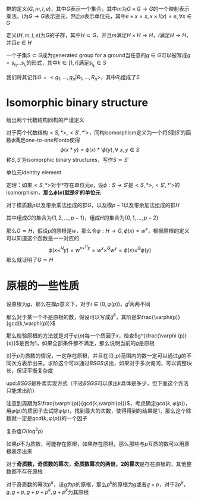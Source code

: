 群的定义$(G,m,I,e)$，其中$G$表示一个集合，其中$m$为$G\times G\rightarrow G$的一个映射表示乘法，$I$为$G\rightarrow G$表示逆元，然后$e$表示单位元，其中$e\times x=x,x\times I(x)=e,\forall x\in G$

定义$(H,m,I,e)$为$G$的子群，其中$H\subset G$，并且$m$满足$H\times H\rightarrow H$，$I$满足$H\rightarrow H$，并且$e\in H$



一个子集$S\subset G$成为generated group for a ground当任意的$g\in G$可以被写成$g=s_{i_1}...s_{i_r}$的形式，其中$k\in[1,r]$满足$s_{i_k}\in S$

我们将其记作$G=<g_1,...,g_n|R_1,...,R_n>$，其中$R_i$组成了$S$

# Isomorphic binary structure

给出两个代数结构同构的严谨定义

对于两个代数结构$<S,*>,<S',*'>$，同构isomorphism定义为一个将$S$到$S'$的函数$\phi$满足one-to-one和onto使得
$$
\phi(x*y)=\phi(x)*'\phi(y),\forall\ x,y\in S
$$
称$S,S'$为isomorphic binary structures，写作$S\simeq S'$

单位元identity element

定理：如果$<S,*>$对于$*$存在单位元$e$，设$\phi:S\rightarrow S'$是$<S,*>,<S',*'>$的isomorphism，**那么$\phi(e)$就是$S'$​​的单位元**



对于模质数$p$以及带余乘法组成的群$G$，以及模$p-1$以及带余加法组成的群$H$

其中组成$G$的集合为$\{1,2,...,p-1\}$，组成$H$的集合为$\{0,1,...,p-2\}$

那么$G\simeq H$，假设$p$的原根是$w$，那么令$\phi:H\rightarrow G,\phi(x)=w^x$，根据原根的定义可以知道这个函数是一一对应的
$$
\phi(x\times^{H} y)=w^{x\times^Hy}=w^x\times^G w^y=\phi(x)\times^G\phi(y)
$$
那么就证明了$G\simeq H$

# 原根的一些性质

设原根为$g$，那么在模$p$意义下，对于$i\in[0,\varphi (p))$，$g^i$两两不同

那么对于某一个不是原根的数，假设可以写成$g^k$，其阶是$\frac{\varphi(p)}{gcd(k,\varphi(p))}$

那么检验原根的方法就是对于$\varphi(p)$每一个质因子$x$，检查$g^{\frac{\varphi (p)}{x}}$是否为$1$，如果全部条件都不满足，那么说明当前的$g$是原根

对于$p$为质数的情况，一定存在原根，并且在$[0,p)$范围内的数一定可以通过$g$的不同次方表示出来，求阶这个可以通过$BSGS$求出，如果对于多次询问，可以调整块长，保证平衡复杂度

upd:$BSGS$是朴素实现方式（不过$BSGS$可以求出$k$具体是多少，但下面这个方法只能求出阶）

注意到周期为$\frac{\varphi(p)}{gcd(k,\varphi(p))}$，考虑确定$gcd(k,\varphi(p))$，用$\varphi(p)$的质因子去试除$\varphi(p)$，找到最大的次数，使得得到的结果是$1$，那么这个除数就一定是$gcd(k,\varphi(p))$的一个因子

复杂度$O(\log^2p)$

如果$p$不为质数，可能存在原根，如果存在原根，那么那些与$p$互质的数可以用原根表示出来

对于**奇质数，奇质数的幂次，奇质数幂次的两倍，$2$的幂次**是存在原根的，其他整数都不存在原根

对于奇质数的幂次$p^k$，设$g$为$p$的原根，那么$p^k$的原根为$g$或者$g+p$，对于$2p^k$，$g,g+p,g+p+p^k,g+p^k$为其原根

